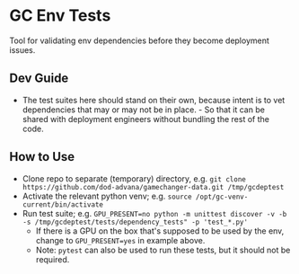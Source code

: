 # GC Env Tests

Tool for validating env dependencies before they become deployment issues.

## Dev Guide
- The test suites here should stand on their own, because intent is to vet dependencies that may or may not be in place. - So that it can be shared with deployment engineers without bundling the rest of the code.

## How to Use
- Clone repo to separate (temporary) directory, e.g. `git clone https://github.com/dod-advana/gamechanger-data.git /tmp/gcdeptest`
- Activate the relevant python venv; e.g. `source /opt/gc-venv-current/bin/activate`
- Run test suite; e.g. `GPU_PRESENT=no python -m unittest discover -v -b -s /tmp/gcdeptest/tests/dependency_tests" -p 'test_*.py'`
    - If there is a GPU on the box that's supposed to be used by the env, change to `GPU_PRESENT=yes` in example above.
    - Note: `pytest` can also be used to run these tests, but it should not be required.